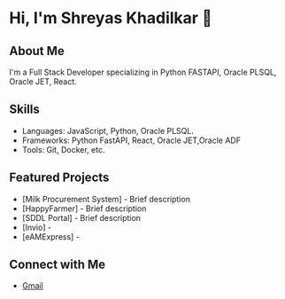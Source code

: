 # Hi, I'm Shreyas Khadilkar 👋

## About Me
I'm a Full Stack Developer specializing in Python FASTAPI, Oracle PLSQL, Oracle JET, React. 

## Skills
- Languages: JavaScript, Python, Oracle PLSQL.
- Frameworks: Python FastAPI, React, Oracle JET,Oracle ADF
- Tools: Git, Docker, etc.

## Featured Projects
- [Milk Procurement System] - Brief description
- [HappyFarmer] - Brief description
- [SDDL Portal] - Brief description
- [Invio] -
- [eAMExpress] -

## Connect with Me
- [Gmail](mail-to:shreyaskhadilkar@gmail.com)
<!--
**Shreyaskh/Shreyaskh** is a ✨ _special_ ✨ repository because its `README.md` (this file) appears on your GitHub profile.

Here are some ideas to get you started:

- 🔭 I’m currently working on ...
- 🌱 I’m currently learning ...
- 👯 I’m looking to collaborate on ...
- 🤔 I’m looking for help with ...
- 💬 Ask me about ...
- 📫 How to reach me: ...
- 😄 Pronouns: ...
- ⚡ Fun fact: ...
-->
